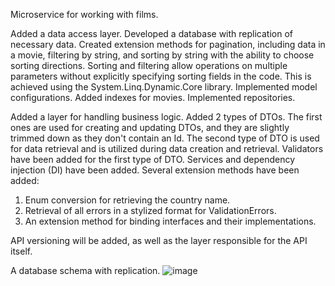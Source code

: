 Microservice for working with films.

Added a data access layer. Developed a database with replication of necessary data. Created extension methods for pagination, including data in a movie, filtering by string, and sorting by string with the ability to choose sorting directions. Sorting and filtering allow operations on multiple parameters without explicitly specifying sorting fields in the code. This is achieved using the System.Linq.Dynamic.Core library. Implemented model configurations. Added indexes for movies. Implemented repositories.

Added a layer for handling business logic. Added 2 types of DTOs. The first ones are used for creating and updating DTOs, and they are slightly trimmed down as they don't contain an Id. The second type of DTO is used for data retrieval and is utilized during data creation and retrieval.
Validators have been added for the first type of DTO. Services and dependency injection (DI) have been added. Several extension methods have been added:

1. Enum conversion for retrieving the country name.
2. Retrieval of all errors in a stylized format for ValidationErrors.
3. An extension method for binding interfaces and their implementations.

API versioning will be added, as well as the layer responsible for the API itself.

A database schema with replication.
![image](https://github.com/mebry/Movie-search-Modsen/assets/98938779/c6b7a4dd-2012-41f2-af80-0950158597fa)
